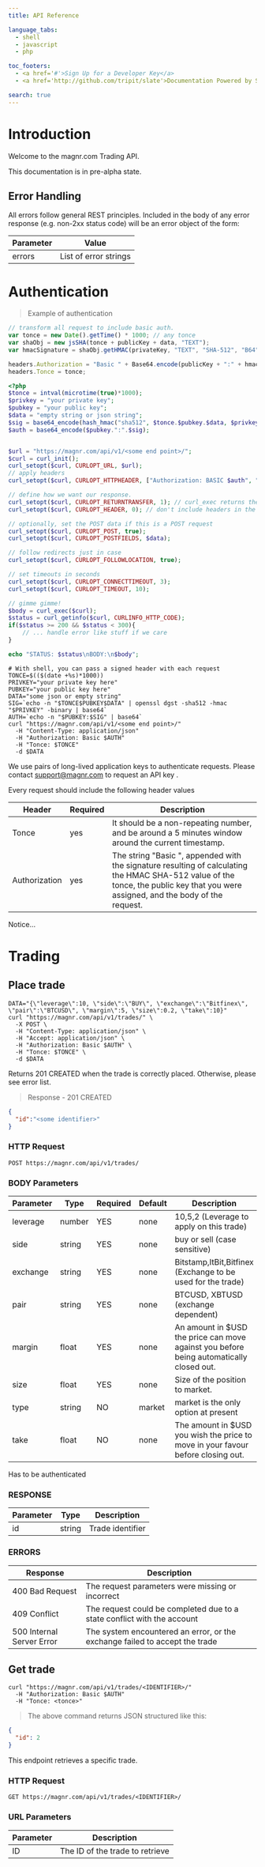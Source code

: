 ```yaml
---
title: API Reference

language_tabs:
  - shell
  - javascript
  - php

toc_footers:
  - <a href='#'>Sign Up for a Developer Key</a>
  - <a href='http://github.com/tripit/slate'>Documentation Powered by Slate</a>

search: true
---
```


# Introduction

Welcome to the magnr.com Trading API.

This documentation is in pre-alpha state.

## Error Handling

All errors follow general REST principles. Included in the body of any error response (e.g. non-2xx status code) will be an error object of the form:

Parameter | Value
---------- | -------
errors | List of error strings

# Authentication


> Example of authentication

```javascript
// transform all request to include basic auth.
var tonce = new Date().getTime() * 1000; // any tonce
var shaObj = new jsSHA(tonce + publicKey + data, "TEXT");
var hmacSignature = shaObj.getHMAC(privateKey, "TEXT", "SHA-512", "B64");

headers.Authorization = "Basic " + Base64.encode(publicKey + ":" + hmacSignature);
headers.Tonce = tonce;
```

```php
<?php
$tonce = intval(microtime(true)*1000);
$privkey = "your private key";
$pubkey = "your public key";
$data = "empty string or json string";
$sig = base64_encode(hash_hmac("sha512", $tonce.$pubkey.$data, $privkey, true));
$auth = base64_encode($pubkey.":".$sig);


$url = "https://magnr.com/api/v1/<some end point>/";
$curl = curl_init();
curl_setopt($curl, CURLOPT_URL, $url);
// apply headers
curl_setopt($curl, CURLOPT_HTTPHEADER, ["Authorization: BASIC $auth", "Tonce: $tonce"]);

// define how we want our response.
curl_setopt($curl, CURLOPT_RETURNTRANSFER, 1); // curl_exec returns the result
curl_setopt($curl, CURLOPT_HEADER, 0); // don't include headers in the response from curl_exec

// optionally, set the POST data if this is a POST request
curl_setopt($curl, CURLOPT_POST, true);
curl_setopt($curl, CURLOPT_POSTFIELDS, $data);

// follow redirects just in case
curl_setopt($curl, CURLOPT_FOLLOWLOCATION, true);

// set timeouts in seconds
curl_setopt($curl, CURLOPT_CONNECTTIMEOUT, 3);
curl_setopt($curl, CURLOPT_TIMEOUT, 10);

// gimme gimme!
$body = curl_exec($curl);
$status = curl_getinfo($curl, CURLINFO_HTTP_CODE);
if($status >= 200 && $status < 300){
    // ... handle error like stuff if we care
}

echo "STATUS: $status\nBODY:\n$body";
```

```shell
# With shell, you can pass a signed header with each request
TONCE=$(($(date +%s)*1000))
PRIVKEY="your private key here"
PUBKEY="your public key here"
DATA="some json or empty string"
SIG=`echo -n "$TONCE$PUBKEY$DATA" | openssl dgst -sha512 -hmac "$PRIVKEY" -binary | base64`
AUTH=`echo -n "$PUBKEY:$SIG" | base64`
curl "https://magnr.com/api/v1/<some end point>/"
  -H "Content-Type: application/json"
  -H "Authorization: Basic $AUTH"
  -H "Tonce: $TONCE"
  -d $DATA
```

We use pairs of long-lived application keys to authenticate requests. Please contact <support@magnr.com> to request an API key .

Every request should include the following header values

Header | Required | Description
--------- | ------- | -----------
Tonce | yes | It should be a non-repeating number, and be around a 5 minutes window around the current timestamp.
Authorization | yes | The string "Basic ", appended with the signature resulting of calculating the HMAC SHA-512 value of the tonce, the public key that you were assigned, and the body of the request.



<aside class="notice">
Notice...
</aside>

# Trading

## Place trade

```shell
DATA="{\"leverage\":10, \"side\":\"BUY\", \"exchange\":\"Bitfinex\", \"pair\":\"BTCUSD\", \"margin\":5, \"size\":0.2, \"take\":10}"
curl "https://magnr.com/api/v1/trades/" \
  -X POST \
  -H "Content-Type: application/json" \
  -H "Accept: application/json" \
  -H "Authorization: Basic $AUTH" \
  -H "Tonce: $TONCE" \
  -d $DATA
```

Returns 201 CREATED when the trade is correctly placed. Otherwise, please see error list.

> Response - 201 CREATED

```json
{
  "id":"<some identifier>"
}
```

### HTTP Request

`POST https://magnr.com/api/v1/trades/`

### BODY Parameters

Parameter | Type | Required | Default | Description
--------- | ---- | ------- | ----------- | ----------------
leverage | number | YES | none | 10,5,2 (Leverage to apply on this trade)
side | string | YES | none | buy or sell (case sensitive)
exchange | string | YES | none | Bitstamp,ItBit,Bitfinex (Exchange to be used for the trade)
pair | string | YES | none | BTCUSD, XBTUSD (exchange dependent)
margin | float | YES | none | An amount in $USD the price can move against you before being automatically closed out. 
size | float | YES | none | Size of the position to market.
type | string | NO | market | market is the only option at present
take |float | NO | none | The amount in $USD you wish the price to move in your favour before closing out.

<aside class="success">
Has to be authenticated
</aside>

### RESPONSE

Parameter | Type | Description
--------- | ---- | ----------------
id | string | Trade identifier

### ERRORS

Response | Description
-------- | -----------
400 Bad Request | The request parameters were missing or incorrect
409 Conflict | The request could be completed due to a state conflict with the account
500 Internal Server Error | The system encountered an error, or the exchange failed to accept the trade 

## Get trade

```shell
curl "https://magnr.com/api/v1/trades/<IDENTIFIER>/"
  -H "Authorization: Basic $AUTH"
  -H "Tonce: <tonce>"
```

> The above command returns JSON structured like this:

```json
{
  "id": 2
}
```

This endpoint retrieves a specific trade.

### HTTP Request

`GET https://magnr.com/api/v1/trades/<IDENTIFIER>/`

### URL Parameters

Parameter | Description
--------- | -----------
ID | The ID of the trade to retrieve

